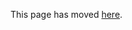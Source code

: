 This page has moved [here](https://flutter.dev/docs/development/tools/sdk/release-notes/release-notes-1.2.1).